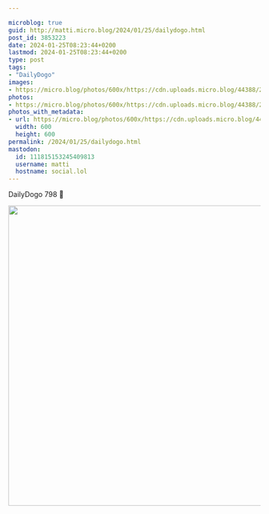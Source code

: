 ```yaml
---

microblog: true
guid: http://matti.micro.blog/2024/01/25/dailydogo.html
post_id: 3853223
date: 2024-01-25T08:23:44+0200
lastmod: 2024-01-25T08:23:44+0200
type: post
tags:
- "DailyDogo"
images:
- https://micro.blog/photos/600x/https://cdn.uploads.micro.blog/44388/2024/a2fe55e3f90e4d36bcab0b0b20baeba8.jpg
photos:
- https://micro.blog/photos/600x/https://cdn.uploads.micro.blog/44388/2024/a2fe55e3f90e4d36bcab0b0b20baeba8.jpg
photos_with_metadata:
- url: https://micro.blog/photos/600x/https://cdn.uploads.micro.blog/44388/2024/a2fe55e3f90e4d36bcab0b0b20baeba8.jpg
  width: 600
  height: 600
permalink: /2024/01/25/dailydogo.html
mastodon:
  id: 111815153245409813
  username: matti
  hostname: social.lol
---
```

DailyDogo 798 🐶

<img src="/media/uploads/2024/a2fe55e3f90e4d36bcab0b0b20baeba8.jpg" width="600" height="600" alt="" />
